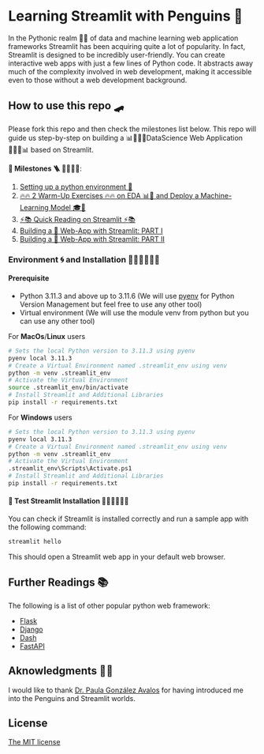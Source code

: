 # Learning Streamlit with Penguins 🐧 
In the Pythonic realm 🐍👑  of data and machine learning web application frameworks Streamlit has been acquiring quite a lot of popularity. In fact, Streamlit is designed  to be incredibly user-friendly. You can create interactive web apps with just a few lines of Python code. It abstracts away much of the complexity involved in web development, making it accessible even to those without a web development background. 

## How to use this repo 🛹
Please fork this repo and then check the milestones list below.
This repo will guide us step-by-step on building a 📊🧑🏽‍🔬DataScience Web Application 🧑🏽‍🔬📊 based on Streamlit. 

__🗿 Milestones 🪜 🎯👷🏽‍♀️__:
1. [Setting up a python environment 🐍](README.md#environment-🌀-and-installation-👩🏽‍🔧👨🏽‍🔧)
2. [🔥🔥 2 Warm-Up Exercises 🔥🔥 on EDA 📊🌈 and  Deploy a Machine-Learning Model 🎓🤖](warmup_exercises/README.md)
3. [⚡️📚 Quick Reading on Streamlit ⚡️📚](streamlit_exercise/streamlit.md)
4. [Building a 🐧 Web-App with Streamlit: PART I](streamlit_exercise/EDA_st_tutorial.md)
5. [Building a 🐧 Web-App with Streamlit: PART II](streamlit_exercise/predict_st_tutorial.md)

### Environment 🌀 and Installation 👩🏽‍🔧👨🏽‍🔧
#### Prerequisite
+ Python 3.11.3 and above up to 3.11.6 (We will use [pyenv](https://github.com/pyenv/pyenv#simple-python-version-management-pyenv) for Python Version Management but feel free to use any other tool)
+ Virtual environment (We will use the module venv from python but you can use any other tool)


For __MacOs__/__Linux__ users
```bash
# Sets the local Python version to 3.11.3 using pyenv
pyenv local 3.11.3 
# Create a Virtual Environment named .streamlit_env using venv
python -m venv .streamlit_env
# Activate the Virtual Environment
source .streamlit_env/bin/activate
# Install Streamlit and Additional Libraries
pip install -r requirements.txt
```

For __Windows__ users


```bash
# Sets the local Python version to 3.11.3 using pyenv
pyenv local 3.11.3 
# Create a Virtual Environment named .streamlit_env using venv
python -m venv .streamlit_env
# Activate the Virtual Environment
.streamlit_env\Scripts\Activate.ps1
# Install Streamlit and Additional Libraries
pip install -r requirements.txt
```



#### 🧪 Test Streamlit Installation 👨🏽‍🔧👩🏽‍🔧
You can check if Streamlit is installed correctly and run a sample app with the following command:
```bash
streamlit hello
```
This should open a Streamlit web app in your default web browser. 

## Further Readings 📚
The following is a list of other popular python web framework:
+ [Flask](https://flask.palletsprojects.com/en/3.0.x/)
+ [Django](https://www.djangoproject.com)
+ [Dash](https://dash.plotly.com)
+ [FastAPI](https://fastapi.tiangolo.com)

## Aknowledgments 🙏🏼
I would like to thank [Dr. Paula González Avalos](https://github.com/pga99?tab=repositories) for having introduced me into the Penguins and Streamlit worlds. 


## License
[The MIT license](LICENSE)
